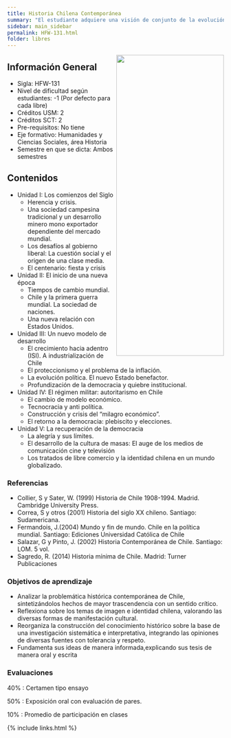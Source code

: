 ```yaml
---
title: Historia Chilena Contemporánea
summary: "El estudiante adquiere una visión de conjunto de la evolución económica, política y cultural de Chile, desde los albores del siglo XX hasta el presente, siendo capaz de fundamentar sus opiniones a través del   conocimiento   de   la   problemática   contemporánea,   analizando   las   diversas   crisis   que   ha   experimentado el país en términos históricos"
sidebar: main_sidebar
permalink: HFW-131.html
folder: libres
---
```


<img align="right" width="250" height="700" src="images/libres/HFW131.png">

## Información General

- Sigla: HFW-131
- Nivel de dificultad según estudiantes: -1 (Por defecto para cada libre)
- Créditos USM: 2
- Créditos SCT: 2
- Pre-requisitos: No tiene
- Eje formativo: Humanidades y Ciencias Sociales, área Historia
- Semestre en que se dicta: Ambos semestres

## Contenidos

- Unidad I: Los comienzos del Siglo
  - Herencia y crisis.
  - Una  sociedad  campesina  tradicional  y  un  desarrollo  minero  mono  exportador  dependiente  del  mercado mundial.
  - Los desafíos al gobierno liberal: La cuestión social y el origen de una clase media.
  - El centenario: fiesta y crisis
- Unidad II: El inicio de una nueva época
  - Tiempos de cambio mundial.
  - Chile y la primera guerra mundial. La sociedad de naciones.
  - Una nueva relación con Estados Unidos.
- Unidad III:  Un nuevo modelo de desarrollo
  - El crecimiento hacia adentro (ISI). A industrialización de Chile
  - El proteccionismo y el problema de la inflación.
  - La evolución política. El nuevo Estado benefactor.
  - Profundización de la democracia y quiebre institucional.
- Unidad IV:  El régimen militar: autoritarismo en Chile
  - El cambio de modelo económico.
  - Tecnocracia y anti política.
  - Construcción y crisis del “milagro económico”.
  - El retorno a la democracia: plebiscito y elecciones.
- Unidad V:   La recuperación de la democracia
  - La alegría y sus límites.
  - El desarrollo de la cultura de masas: El auge de los medios de comunicación cine y televisión
  - Los tratados de libre comercio y la identidad chilena en un mundo globalizado.

### Referencias

- Collier,  S  y  Sater,  W.  (1999)  Historia  de  Chile  1908-1994. Madrid. Cambridge University Press.
- Correa,  S  y  otros  (2001)  Historia  del  siglo  XX  chileno.  Santiago: Sudamericana.
- Fermandois, J.(2004) Mundo y fin de mundo. Chile en la política mundial. Santiago:  Ediciones Universidad Católica de Chile
- Salazar, G y Pinto, J. (2002) Historia Contemporánea de Chile. Santiago: LOM. 5 vol.
- Sagredo, R. (2014) Historia mínima de Chile.  Madrid: Turner Publicaciones

### Objetivos de aprendizaje

- Analizar la  problemática  histórica  contemporánea  de  Chile,  sintetizándolos  hechos  de  mayor  trascendencia con un sentido crítico.
- Reflexiona sobre  los  temas  de  imagen  e  identidad  chilena,  valorando  las  diversas  formas  de  manifestación cultural.
- Reorganiza  la  construcción  del  conocimiento  histórico sobre  la  base  de  una  investigación sistemática e  interpretativa,  integrando  las opiniones  de diversas  fuentes  con  tolerancia  y  respeto.
- Fundamenta sus ideas de manera informada,explicando sus tesis de manera oral y escrita

### Evaluaciones

40%
 : Certamen tipo ensayo

50%
 : Exposición oral con evaluación de pares.

10%
 : Promedio de participación en clases

{% include links.html %}
